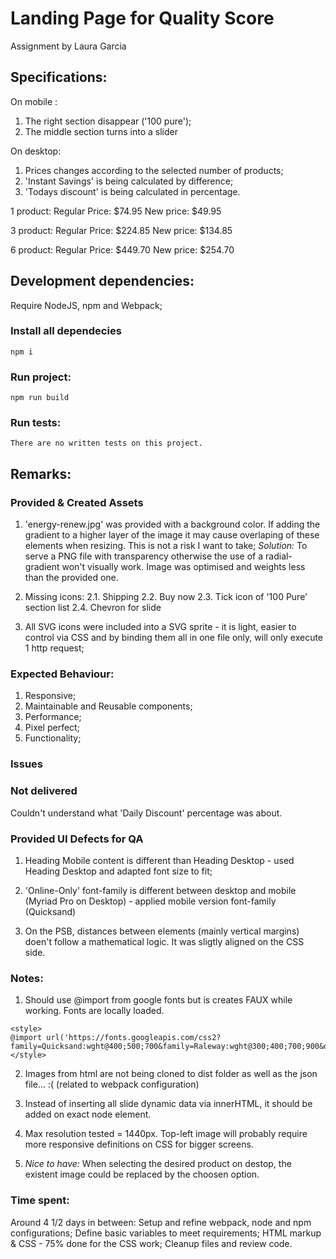 # Landing Page for Quality Score
Assignment by Laura Garcia

## Specifications:
On mobile : 
1. The right section disappear ('100 pure');
2. The middle section turns into a slider

On desktop: 
1. Prices changes according to the selected number of products; 
2. 'Instant Savings' is being calculated by difference; 
3. 'Todays discount' is being calculated in percentage.


1 product:
Regular Price: $74.95
New price: $49.95

3 product:
Regular Price: $224.85
New price: $134.85

6 product:
Regular Price: $449.70
New price: $254.70

## Development dependencies:
Require NodeJS, npm and  Webpack;

### Install all dependecies
```
npm i
```

### Run project:
```
npm run build
```

### Run tests:
```
There are no written tests on this project.
```

## Remarks:

### Provided & Created Assets
1. 'energy-renew.jpg' was provided with a background color. 
If adding the gradient to a higher layer of the image it may cause overlaping of these elements when resizing. 
This is not a risk I want to take;
*Solution:* To serve a PNG file with transparency otherwise the use of a radial-gradient won't visually work.
Image was optimised and weights less than the provided one.

2. Missing icons:
2.1. Shipping
2.2. Buy now
2.3. Tick icon of '100 Pure' section list
2.4. Chevron for slide

3. All SVG icons were included into a SVG sprite - it is light, easier to control via CSS and by binding them all in one file only, will only execute 1 http request;


### Expected Behaviour:
1. Responsive;
2. Maintainable and Reusable components;
3. Performance;
4. Pixel perfect;
5. Functionality;

### Issues

### Not delivered
Couldn't understand what 'Daily Discount' percentage was about.

### Provided UI Defects for QA
1. Heading Mobile content is different than Heading Desktop - used Heading Desktop and adapted font size to fit;

2. 'Online-Only' font-family is different between desktop and mobile (Myriad Pro on Desktop) - applied mobile version font-family (Quicksand)

3. On the PSB, distances between elements (mainly vertical margins) doen't follow a mathematical logic.
It was sligtly aligned on the CSS side.

### Notes:
1. Should use @import from google fonts but is creates FAUX while working. Fonts are locally loaded.
```
<style>
@import url('https://fonts.googleapis.com/css2?family=Quicksand:wght@400;500;700&family=Raleway:wght@300;400;700;900&display=swap');
</style>
```
2. Images from html are not being cloned to dist folder as well as the json file... :( (related to webpack configuration)

3. Instead of inserting all slide dynamic data via innerHTML, it should be added on exact node element.

4. Max resolution tested = 1440px. Top-left image will probably require more responsive definitions on CSS for bigger screens.

5. *Nice to have:* When selecting the desired product on destop, the existent image could be replaced by the choosen option.

### Time spent:
Around 4 1/2 days in between:
Setup and refine webpack, node and npm configurations; 
Define basic variables to meet requirements; 
HTML markup & CSS - 75% done for the CSS work;
Cleanup files and review code.